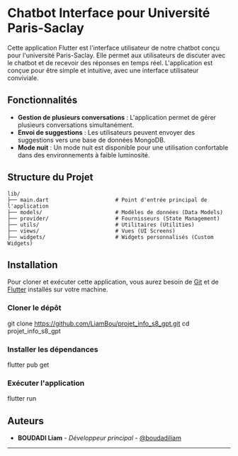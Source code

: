 # Chatbot Interface pour Université Paris-Saclay

Cette application Flutter est l'interface utilisateur de notre chatbot conçu pour l'université Paris-Saclay. Elle permet aux utilisateurs de discuter avec le chatbot et de recevoir des réponses en temps réel. L'application est conçue pour être simple et intuitive, avec une interface utilisateur conviviale. 

## Fonctionnalités

- **Gestion de plusieurs conversations** : L'application permet de gérer plusieurs conversations simultanément.
- **Envoi de suggestions** : Les utilisateurs peuvent envoyer des suggestions vers une base de données MongoDB.
- **Mode nuit** : Un mode nuit est disponible pour une utilisation confortable dans des environnements à faible luminosité.

## Structure du Projet

```
lib/
├── main.dart                     # Point d'entrée principal de l'application
├── models/                       # Modèles de données (Data Models)
├── provider/                     # Fournisseurs (State Management)
├── utils/                        # Utilitaires (Utilities)
├── views/                        # Vues (UI Screens)
├── widgets/                      # Widgets personnalisés (Custom Widgets)
```

## Installation

Pour cloner et exécuter cette application, vous aurez besoin de [Git](https://git-scm.com) et de [Flutter](https://flutter.dev) installés sur votre machine.

### Cloner le dépôt

git clone https://github.com/LiamBou/projet_info_s8_gpt.git
cd projet_info_s8_gpt

### Installer les dépendances

flutter pub get

### Exécuter l'application

flutter run

## Auteurs

- **BOUDADI Liam** - *Développeur principal* - [@boudadiliam](https://github.com/LiamBou)

___
